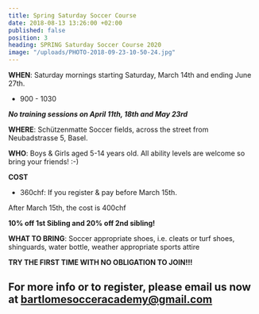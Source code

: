 ```yaml
---
title: Spring Saturday Soccer Course
date: 2018-08-13 13:26:00 +02:00
published: false
position: 3
heading: SPRING Saturday Soccer Course 2020
image: "/uploads/PHOTO-2018-09-23-10-50-24.jpg"
---
```


**WHEN**: Saturday mornings starting Saturday, March 14th and ending June 27th.
- 900 - 1030

***No training sessions on April 11th, 18th and May 23rd***

**WHERE**: Schützenmatte Soccer fields, across the street from Neubadstrasse 5, Basel.

**WHO**: Boys & Girls aged 5-14 years old. All ability levels are welcome so bring your friends! :-)

**COST**

- 360chf: If you register & pay before March 15th.

After March 15th, the cost is 400chf

**10% off 1st Sibling and 20% off 2nd sibling!**

**WHAT TO BRING**: Soccer appropriate shoes, i.e. cleats or turf shoes, shinguards, water bottle, weather appropriate sports attire

**TRY THE FIRST TIME WITH NO OBLIGATION TO JOIN!!!**

## For more info or to register, please email us now at bartlomesocceracademy@gmail.com